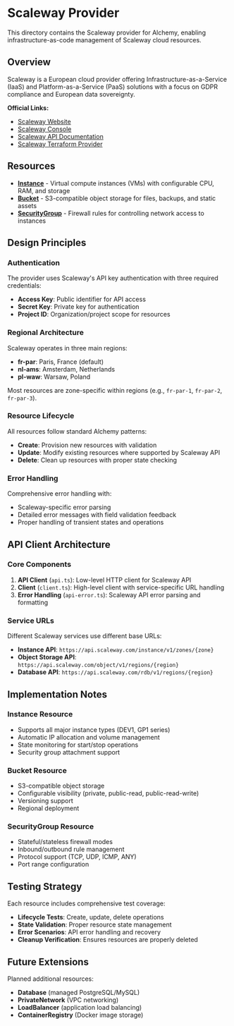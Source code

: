 # Scaleway Provider

This directory contains the Scaleway provider for Alchemy, enabling infrastructure-as-code management of Scaleway cloud resources.

## Overview

Scaleway is a European cloud provider offering Infrastructure-as-a-Service (IaaS) and Platform-as-a-Service (PaaS) solutions with a focus on GDPR compliance and European data sovereignty.

**Official Links:**
- [Scaleway Website](https://www.scaleway.com/en/)
- [Scaleway Console](https://console.scaleway.com/)
- [Scaleway API Documentation](https://www.scaleway.com/en/developers/api/)
- [Scaleway Terraform Provider](https://registry.terraform.io/providers/scaleway/scaleway/latest/docs)

## Resources

- [**Instance**](./instance.ts) - Virtual compute instances (VMs) with configurable CPU, RAM, and storage
- [**Bucket**](./bucket.ts) - S3-compatible object storage for files, backups, and static assets
- [**SecurityGroup**](./security-group.ts) - Firewall rules for controlling network access to instances

## Design Principles

### Authentication
The provider uses Scaleway's API key authentication with three required credentials:
- **Access Key**: Public identifier for API access
- **Secret Key**: Private key for authentication 
- **Project ID**: Organization/project scope for resources

### Regional Architecture
Scaleway operates in three main regions:
- **fr-par**: Paris, France (default)
- **nl-ams**: Amsterdam, Netherlands  
- **pl-waw**: Warsaw, Poland

Most resources are zone-specific within regions (e.g., `fr-par-1`, `fr-par-2`, `fr-par-3`).

### Resource Lifecycle
All resources follow standard Alchemy patterns:
- **Create**: Provision new resources with validation
- **Update**: Modify existing resources where supported by Scaleway API
- **Delete**: Clean up resources with proper state checking

### Error Handling
Comprehensive error handling with:
- Scaleway-specific error parsing
- Detailed error messages with field validation feedback
- Proper handling of transient states and operations

## API Client Architecture

### Core Components

1. **API Client** (`api.ts`): Low-level HTTP client for Scaleway API
2. **Client** (`client.ts`): High-level client with service-specific URL handling
3. **Error Handling** (`api-error.ts`): Scaleway API error parsing and formatting

### Service URLs
Different Scaleway services use different base URLs:
- **Instance API**: `https://api.scaleway.com/instance/v1/zones/{zone}`
- **Object Storage API**: `https://api.scaleway.com/object/v1/regions/{region}`
- **Database API**: `https://api.scaleway.com/rdb/v1/regions/{region}`

## Implementation Notes

### Instance Resource
- Supports all major instance types (DEV1, GP1 series)
- Automatic IP allocation and volume management
- State monitoring for start/stop operations
- Security group attachment support

### Bucket Resource  
- S3-compatible object storage
- Configurable visibility (private, public-read, public-read-write)
- Versioning support
- Regional deployment

### SecurityGroup Resource
- Stateful/stateless firewall modes
- Inbound/outbound rule management
- Protocol support (TCP, UDP, ICMP, ANY)
- Port range configuration

## Testing Strategy

Each resource includes comprehensive test coverage:
- **Lifecycle Tests**: Create, update, delete operations
- **State Validation**: Proper resource state management
- **Error Scenarios**: API error handling and recovery
- **Cleanup Verification**: Ensures resources are properly deleted

## Future Extensions

Planned additional resources:
- **Database** (managed PostgreSQL/MySQL)
- **PrivateNetwork** (VPC networking)
- **LoadBalancer** (application load balancing)
- **ContainerRegistry** (Docker image storage)